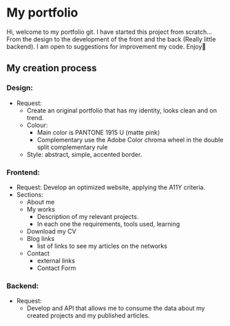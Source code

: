 # My portfolio

Hi, welcome to my portfolio git. I have started this project from scratch... From the design to the development of the front and the back (Really little backend). I am open to suggestions for improvement my code. Enjoy🌟

## My creation process

### Design:

- Request:
  - Create an original portfolio that has my identity, looks clean and on trend.
  - Colour:
    - Main color is PANTONE 1915 U (matte pink)
    - Complementary use the Adobe Color chroma wheel in the double split complementary rule
  - Style: abstract, simple, accented border.

### Frontend:

- Request:
  Develop an optimized website, applying the A11Y criteria.
- Sections:
  - About me
  - My works
    - Description of my relevant projects.
    - In each one the requirements, tools used, learning
  - Download my CV
  - Blog links
    - list of links to see my articles on the networks
  - Contact
    - external links
    - Contact Form

### Backend:

- Request:
  - Develop and API that allows me to consume the data about my created projects and my published articles.
